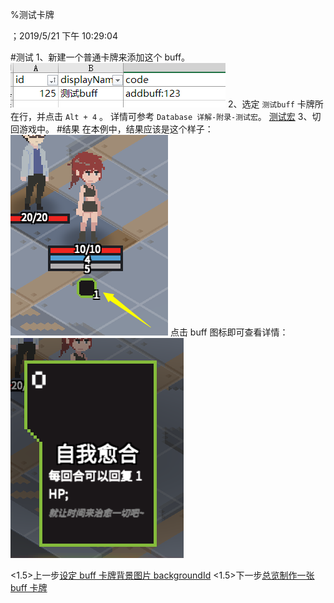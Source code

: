 
%测试卡牌

；2019/5/21 下午 10:29:04


#测试
1、新建一个普通卡牌来添加这个 buff。
![](cardbufftest~/Images~/CARDBUFFTESTSAMPLE1.png)
2、选定 `测试buff` 卡牌所在行，并点击 `Alt + 4` 。
详情可参考 `Database 详解-附录-测试宏`。
[测试宏](../../../DATEBASE/VBA/_VBA.html)
3、切回游戏中。
#结果
在本例中，结果应该是这个样子：
![](cardbufftest~/Images~/CARDBUFFSAMPLE2.png)
点击 buff 图标即可查看详情：
![](cardbufftest~/Images~/CARDBUFFTESTSAMPLE3.png)

<1.5>上一步[设定 buff 卡牌背景图片 backgroundId](CARDBUFFBACKGROUND.html)
<1.5>下一步[总览制作一张 buff 卡牌](CARDBUFFSUMMARY.html)